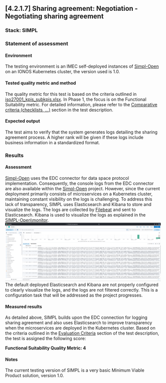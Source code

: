 ## [4.2.1.7] Sharing agreement: Negotiation - Negotiating sharing agreement
### Stack: SIMPL

### Statement of assessment
#### Environment

The testing environment is an IMEC self-deployed instances of [Simpl-Open](https://code.europa.eu/simpl/simpl-open) on an IONOS Kubernetes cluster, the version used is 1.0.

#### Tested quality metric and method

The quality metric for this test is based on the criteria outlined in [iso27001_kpis_subkpis.xlsx](../../../../../design_decisions/background_info/iso27001_kpis_subkpis.xlsx). In Phase 1, the focus is on the Functional Suitability metric. For detailed information, please refer to the [Comparative criteria (checklists, ...)](./test.md#comparative-criteria-checklists-) section in the test description.

#### Expected output

The test aims to verify that the system generates logs detailing the sharing agreement process. A higher rank will be given if these logs include business information in a standardized format.

### Results
#### Assessment

[Simpl-Open](https://code.europa.eu/simpl/simpl-open) uses the EDC connector for data space protocol implementation. 
Consequently, the console logs from the EDC connector are also available within the [Simpl-Open](https://code.europa.eu/simpl/simpl-open) project.
However, since the current deployment primarily consists of microservices on a Kubernetes cluster, maintaining constant visibility on the logs is challenging.
To address this lack of transparency, SIMPL uses Elasticsearch and Kibana to store and visualize the logs. 
The logs are collected by [Filebeat](https://www.elastic.co/blog/kubernetes-observability-tutorial-k8s-log-monitoring-and-analysis-elastic-stack) and sent to Elasticsearch. 
Kibana is used to visualize the logs as explained in the [SIMPL-Open\monitor](https://code.europa.eu/simpl/simpl-open/development/monitoring). 
![SIMPL_elastic_search.png](images/SIMPL_elastic_search.png)
The default deployed Elasticsearch and Kibana are not properly configured to clearly visualize the logs, and the logs are not filtered correctly. 
This is a configuration task that will be addressed as the project progresses.

#### Measured results

As detailed above, SIMPL builds upon the EDC connection for logging sharing agreement and also uses Elasticsearch to improve transparency when the microservices are deployed in the Kubernetes cluster. Based on the criteria outlined in the [Evaluation Criteria](./test.md#evaluation-criteria) section of the test description, the test is assigned the following score:

**Functional Suitability Quality Metric: 4**

#### Notes

The current testing version of SIMPL is a very basic Minimum Viable Product solution, version 1.0.   
